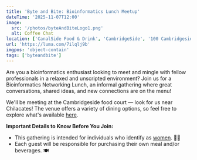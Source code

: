 ```yaml
---
title: 'Byte and Bite: Bioinformatics Lunch Meetup'
dateTime: '2025-11-07T12:00'
image:
  src: '/photos/byteAndBiteLogo1.png'
  alt: Coffee Chat
location: ['CanalSide Food & Drink', 'CambridgeSide', '100 Cambridgeside Pl', 'Cambridge, Massachusetts']
url: 'https://luma.com/7ilqlj9b'
imgpos: 'object-contain'
tags: ['byteandbite']
---
```


Are you a bioinformatics enthusiast looking to meet and mingle with fellow professionals in a relaxed and unscripted environment? Join us for a Bioinformatics Networking Lunch, an informal gathering where great conversations, shared ideas, and new connections are on the menu!

We'll be meeting at the Cambridgeside food court — look for us near Chilacates! The venue offers a variety of dining options, so feel free to explore what's available [here](https://www.cambridgeside.com/event/canalside-food-drink/2145582916).

**Important Details to Know Before You Join:**

- This gathering is intended for individuals who identify as <span class="underline decoration-double">[women](https://www.thetrevorproject.org/resources/category/gender-identity/)</span>. 👩‍🔬
- Each guest will be responsible for purchasing their own meal and/or beverages. 🍽️
